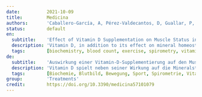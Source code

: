 ```yaml
---
date:          2021-10-09
title:         Medicina
authors:       'Caballero-García, A, Pérez-Valdecantos, D, Guallar, P, et al.'
status:        default
en:
  subtitle:    'Effect of Vitamin D Supplementation on Muscle Status in Old Patients Recovering from COVID-19 Infection'
  description: 'Vitamin D, in addition to its effect on mineral homeostasis, plays a key role in muscle metabolism. Vitamin D supplementation is involved in muscle recovery after damage as a consequence of either pathology or after high-intensity exercise. In this context, the aim of this study was to analyze the effect of vitamin D on muscle fitness in elderly patients in the recovery phase after SARS-CoV-2 (COVID-19) infection. This pilot study was conducted at the Soria Norte Health Center. The study consisted of a double-blind trial with two groups of men (placebo and vitamin D-supplemented) (n = 15/group). Treatment with vitamin D (cholecalciferol: 2000 IU/day) and placebo was carried out for 6 weeks. Circulating hematological and biochemical parameters (total protein, glucose, vitamin D, urea, uric acid, aspartate aminotransferase/glutamic-oxaloacetic transaminase, alanine aminotransferase/glutamic-pyruvic transaminase, creatine kinase, lactate dehydrogenase, aldolase, gamma-glutamyl transferase and myoglobin) and the hormones cortisol and testosterone were determined. As for respiratory function tests, FEV1 and respiratory flow were also studied. For physical fitness tests, the “six-minute walk test” (6MWT) was used. After vitamin D supplementation, we observed that serum creatine kinase levels returned to optimal values. This change suggests a protective role of vitamin D against muscle catabolism compared to placebo. In terms of physical test results, we observed only slight non-significant improvements, although patients reported feeling better. Conclusions: Vitamin D supplementation produces decreases in indicators of muscle damage, which may ultimately contribute to improving the health status and quality of life of patients who have suffered from COVID-19, during the recovery process.'
  tags:        [biochemistry, blood count, exercise, spirometry, vitamin D]
de:
  subtitle:    'Auswirkung einer Vitamin-D-Supplementierung auf den Muskelstatus bei älteren Patienten, die sich von einer COVID-19-Infektion erholen'
  description: 'Vitamin D spielt neben seiner Wirkung auf die Mineralstoffhomöostase auch eine Schlüsselrolle im Muskelstoffwechsel. Eine Vitamin-D-Supplementierung ist an der Erholung der Muskeln nach einer Schädigung infolge einer Krankheit oder nach einem hochintensiven Training beteiligt. In diesem Zusammenhang war das Ziel dieser Studie, die Wirkung von Vitamin D auf die Muskelfitness bei älteren Patienten in der Erholungsphase nach einer SARS-CoV-2 (COVID-19)-Infektion zu analysieren. Diese Pilotstudie wurde im Gesundheitszentrum von Soria Norte durchgeführt. Die Studie bestand aus einem Doppelblindversuch mit zwei Gruppen von Männern (Placebo und Vitamin D-Supplementierung) (n = 15/Gruppe). Die Behandlung mit Vitamin D (Cholecalciferol: 2000 IE/Tag) und Placebo wurde 6 Wochen lang durchgeführt. Die zirkulierenden hämatologischen und biochemischen Parameter (Gesamteiweiß, Glukose, Vitamin D, Harnstoff, Harnsäure, Aspartat-Aminotransferase/Glutamat-Oxalat-Transaminase, Alanin-Aminotransferase/Glutamat-Brenztraubentransaminase, Kreatinkinase, Laktatdehydrogenase, Aldolase, Gamma-Glutamyltransferase und Myoglobin) sowie die Hormone Cortisol und Testosteron wurden bestimmt. Bei den Atmungsfunktionstests wurden auch FEV1 und der Atemfluss untersucht. Für Tests der körperlichen Fitness wurde der Sechs-Minuten-Gehtest (6MWT) verwendet. Nach der Vitamin-D-Supplementierung beobachteten wir, dass die Serum-Kreatinkinase-Werte wieder auf optimale Werte zurückkehrten. Diese Veränderung deutet darauf hin, dass Vitamin D im Vergleich zu Placebo eine schützende Rolle gegen Muskelabbau spielt. Bei den körperlichen Testergebnissen wurden nur leichte, nicht signifikante Verbesserungen festgestellt, obwohl die Patienten angaben, sich besser zu fühlen. Eine Vitamin-D-Supplementierung führt zu einer Verringerung der Indikatoren für Muskelschäden, was letztlich dazu beitragen könnte, den Gesundheitszustand und die Lebensqualität von Patienten, die an COVID-19 erkrankt sind, während des Genesungsprozesses zu verbessern.' 
  tags:        [Biochemie, Blutbild, Bewegung, Sport, Spirometrie, Vitamin D]
group:         'Treatments'
credit:        https://doi.org/10.3390/medicina57101079
---
```

